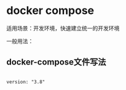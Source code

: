 # docker compose

适用场景：开发环境，快速建立统一的开发环境

一般用法：


## docker-compose文件写法


```docker-compose

version: "3.8"


```


